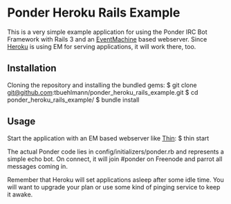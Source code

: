 # Ponder Heroku Rails Example
This is a very simple example application for using the Ponder IRC Bot Framework with Rails 3 and an [EventMachine](https://github.com/eventmachine/eventmachine "EventMachine") based webserver. Since [Heroku](http://www.heroku.com/ "Heroku") is using EM for serving applications, it will work there, too.

## Installation
Cloning the repository and installing the bundled gems:
    $ git clone git@github.com:tbuehlmann/ponder_heroku_rails_example.git
    $ cd ponder_heroku_rails_example/
    $ bundle install

## Usage
Start the application with an EM based webserver like [Thin](http://code.macournoyer.com/thin/ "Thin"):
    $ thin start

The actual Ponder code lies in config/initializers/ponder.rb and represents a simple echo bot. On connect, it will join #ponder on Freenode and parrot all messages coming in.

Remember that Heroku will set applications asleep after some idle time. You will want to upgrade your plan or use some kind of pinging service to keep it awake.

